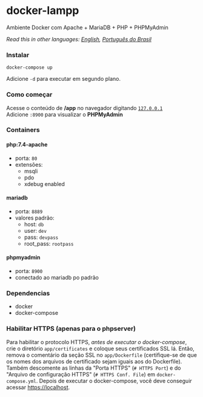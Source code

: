 # docker-lampp
Ambiente Docker com Apache + MariaDB + PHP + PHPMyAdmin  

*Read this in other languages: [English](README.md), [Português do Brasil](README.pt-BR.md)*

### Instalar
```shell
docker-compose up
```
Adicione `-d` para executar em segundo plano.

### Como começar
Acesse o conteúdo de **/app** no navegador digitando [`127.0.0.1`](http://127.0.0.1)  
Adicione `:8900` para visualizar o **PHPMyAdmin**

### Containers
#### php:7.4-apache
  - porta: `80`
  - extensões:
    - msqli
    - pdo
    - xdebug enabled

#### mariadb
  - porta: `8889`
  - valores padrão:
    - host: `db`
    - user: `dev`
    - pass: `devpass`
    - root_pass: `rootpass`

#### phpmyadmin
  - porta: `8900`
  - conectado ao mariadb po padrão

### Dependencias
  - docker
  - docker-compose

### Habilitar HTTPS (apenas para o phpserver)
Para habilitar o protocolo HTTPS, *antes de executar o docker-compose*, crie o diretório `app/certificates` e coloque seus certificados SSL lá. Então, remova o comentário da seção SSL no `app/Dockerfile` (certifique-se de que os nomes dos arquivos de certificado sejam iguais aos do Dockerfile).  Também descomente as linhas da "Porta HTTPS" (`# HTTPS Port`) e do "Arquivo de configuração HTTPS" (`# HTTPS Conf. File`) em `docker-compose.yml`. Depois de executar o docker-compose, você deve conseguir acessar [https://localhost](https://localhost).